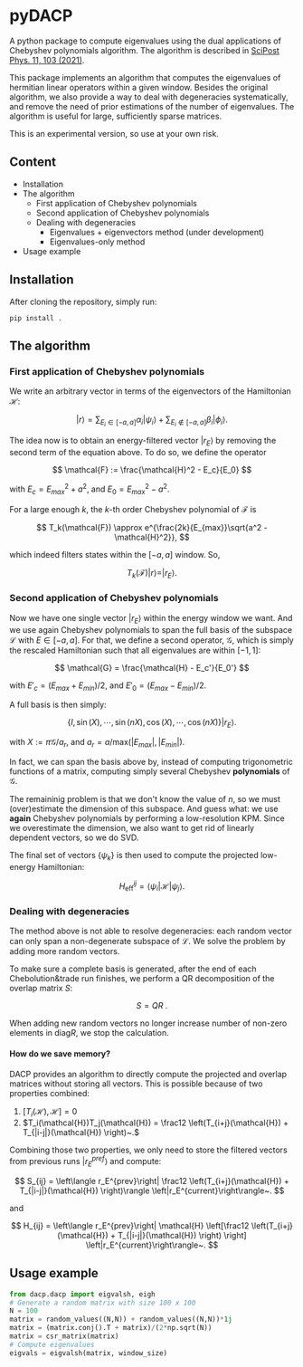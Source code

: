 # pyDACP

A python package to compute eigenvalues using the dual applications of Chebyshev polynomials algorithm. The algorithm is described in [SciPost Phys. 11, 103 (2021)](https://scipost.org/SciPostPhys.11.6.103).

This package implements an algorithm that computes the eigenvalues of hermitian linear operators within a given window. Besides the original algorithm, we also provide a way to deal with degeneracies systematically, and remove the need of prior estimations of the number of eigenvalues. The algorithm is useful for large, sufficiently sparse matrices.

This is an experimental version, so use at your own risk.

## Content

* Installation
* The algorithm
    + First application of Chebyshev polynomials
    + Second application of Chebyshev polynomials
    + Dealing with degeneracies
        - Eigenvalues + eigenvectors method (under development)
        - Eigenvalues-only method
* Usage example

## Installation

After cloning the repository, simply run:
```
pip install .
```

## The algorithm

### First application of Chebyshev polynomials

We write an arbitrary vector in terms of the eigenvectors of the Hamiltonian $\mathcal{H}$:

$$
|r\rangle = \sum_{E_i \in [-a, a]} \alpha_i |\psi_i\rangle + \sum_{E_i \notin [-a, a]} \beta_i |\phi_i\rangle.
$$

The idea now is to obtain an energy-filtered vector $|r_E\rangle$ by removing the second term of the equation above.
To do so, we define the operator

$$
\mathcal{F} := \frac{\mathcal{H}^2 - E_c}{E_0}
$$

with $E_c = E_{max}^2 + a^2$, and $E_0 = E_{max}^2 - a^2$.

For a large enough $k$, the $k$-th order Chebyshev polynomial of $\mathcal{F}$ is

$$
T_k(\mathcal{F}) \approx e^{\frac{2k}{E_{max}}\sqrt{a^2 - \mathcal{H}^2}},
$$

which indeed filters states within the $[-a, a]$ window. So,

$$
T_k(\mathcal{F})|r\rangle = |r_E\rangle.
$$

### Second application of Chebyshev polynomials

Now we have one single vector $|r_E\rangle$ within the energy window we want.
And we use again Chebyshev polynomials to span the full basis of the subspace $\mathcal{L}$
with $E \in [-a, a]$.
For that, we define a second operator, $\mathcal{G}$,
which is simply the rescaled Hamiltonian such that all eigenvalues are within $[-1, 1]$:

$$
\mathcal{G} = \frac{\mathcal{H} - E_c'}{E_0'}
$$

with $E'_c = (E_{max} + E_{min})/2$, and $E'_0 = (E_{max} - E_{min})/2$.

A full basis is then simply:

$$
\left\lbrace I, \sin(X), \cdots, \sin(nX), \cos(X), \cdots, \cos(nX)\right\rbrace |r_E\rangle.
$$

with $X:=\pi\mathcal{G}/a_r$, and $a_r = a/\mathrm{max}(|E_{max}|, |E_{min}|)$.

In fact, we can span the basis above by, instead of computing trigonometric functions of a matrix, computing simply several Chebyshev **polynomials** of $\mathcal{G}$.

The remaininig problem is that we don't know the value of $n$, so we must (over)estimate the dimension of this subspace.
And guess what: we use **again** Chebyshev polynomials by performing a low-resolution KPM.
Since we overestimate the dimension, we also want to get rid of linearly dependent vectors, so we do SVD.

The final set of vectors $\lbrace \psi_k \rbrace$ is then used to compute the projected low-energy Hamiltonian:

$$
H_{\text{eff}}^{ij} = \langle \psi_i |\mathcal{H}|\psi_j\rangle.
$$

### Dealing with degeneracies

The method above is not able to resolve degeneracies: each random vector can only span a non-degenerate subspace of $\mathcal{L}$.
We solve the problem by adding more random vectors.

To make sure a complete basis is generated, after the end of each Chebolution&trade run finishes, we perform a QR decomposition of the overlap matrix $S$:

$$
S = QR~.
$$

When adding new random vectors no longer increase number of non-zero elements in $\mathrm{diag} R$, we stop the calculation.

#### How do we save memory?

DACP provides an algorithm to directly compute the projected and overlap matrices without storing all vectors.
This is possible because of two properties combined:
1. $[T_i(\mathcal{H}), \mathcal{H}]=0$
2. $T_i(\mathcal{H})T_j(\mathcal{H}) = \frac12 \left(T_{i+j}(\mathcal{H}) + T_{|i-j|}(\mathcal{H}) \right)~.$

Combining those two properties, we only need to store the filtered vectors from previous runs $|r_E^{pref}\rangle$ and compute:

$$
S_{ij} = \left\langle r_E^{prev}\right| \frac12 \left(T_{i+j}(\mathcal{H}) + T_{|i-j|}(\mathcal{H}) \right)\rangle \left|r_E^{current}\right\rangle~.
$$

and

$$
H_{ij} = \left\langle r_E^{prev}\right| \mathcal{H} \left[\frac12 \left(T_{i+j}(\mathcal{H}) + T_{|i-j|}(\mathcal{H}) \right) \right] \left|r_E^{current}\right\rangle~.
$$

## Usage example

```python
from dacp.dacp import eigvalsh, eigh
# Generate a random matrix with size 100 x 100
N = 100
matrix = random_values((N,N)) + random_values((N,N))*1j
matrix = (matrix.conj().T + matrix)/(2*np.sqrt(N))
matrix = csr_matrix(matrix)
# Compute eigenvalues
eigvals = eigvalsh(matrix, window_size)
```
